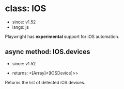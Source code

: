 # class: IOS
* since: v1.52
* langs: js

Playwright has **experimental** support for iOS automation.

## async method: IOS.devices
* since: v1.52
- returns: <[Array]<[IOSDevice]>>

Returns the list of detected iOS devices.
